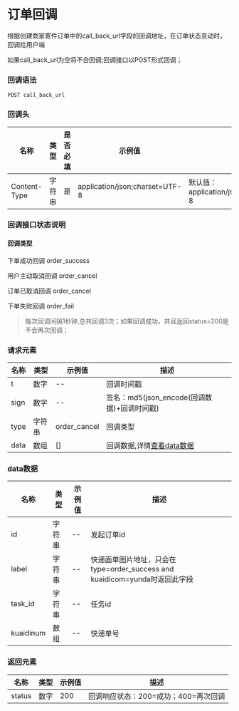 # 订单回调

根据创建商家寄件订单中的call_back_url字段的回调地址，在订单状态变动时，回调给用户端

如果call_back_url为空将不会回调;回调接口以POST形式回调；

### 回调语法

```
POST call_back_url
```

### 回调头

| 名称 | 类型|是否必填 |示例值| 描述|
|---|---|---|---|---|
| Content-Type | 字符串|是|application/json;charset=UTF-8| 默认值：application/json;charset=UTF-8 |

### 回调接口状态说明

#### 回调类型

下单成功回调 order_success

用户主动取消回调 order_cancel

订单已取消回调 order_cancel

下单失败回调 order_fail

> 每次回调间隔1秒钟,总共回调3次；如果回调成功，并且返回status=200是不会再次回调；

### 请求元素

| 名称 | 类型 |示例值| 描述|
|---|---|---|---| 
| t | 数字|--| 回调时间戳 |
| sign | 数字|--| 签名：md5(json_encode(回调数据)+回调时间戳) |
| type | 字符串|order_cancel| 回调类型 |
| data | 数组|[]| 回调数据,详情[查看data数据](#data) |

### <a id='data'>data数据</a>

| 名称 | 类型 |示例值| 描述|
|---|---|---|---| 
| id | 字符串|--| 发起订单id |
| label | 字符串|--| 快递面单图片地址，只会在type=order_success and kuaidicom=yunda时返回此字段 |
| task_id | 字符串|--| 任务id |
| kuaidinum | 数组|--| 快递单号 |

### 返回元素

| 名称 | 类型 |示例值| 描述|
|---|---|---|---| 
| status | 数字|200| 回调响应状态：200=成功；400=再次回调 |



